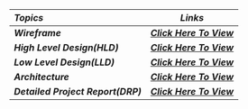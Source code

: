 | _Topics_ | _Links_ |
| :--- | :---: |
| _**Wireframe**_ | _**[Click Here To View](https://www.figma.com/file/Apw7qi6gwgMNQMbX7QmOg6/PW-Shopping-Cart-React-Internship-Project?type=design&node-id=0%3A1&mode=design&t=BJTqqD4rserpZtG2-1)**_ |
| _**High Level Design(HLD)**_ | _**[Click Here To View](https://docs.google.com/document/d/1j6Y7QugsRekPirNto63idEf6-In0Rrx4/edit?usp=sharing&ouid=103179620030622940959&rtpof=true&sd=true)**_ |
| _**Low Level Design(LLD)**_ | _**[Click Here To View](https://docs.google.com/document/d/1j8q7pgEjea9x5jiqSusOFczKCxdMTyuV/edit)**_ |
| _**Architecture**_ | _**[Click Here To View](https://docs.google.com/document/d/1jF2NIzsPVI_iBTVaNL_RhHP5x1wBKHex/edit?usp=sharing&ouid=103179620030622940959&rtpof=true&sd=true)**_ |
| _**Detailed Project Report(DRP)**_ | _**[Click Here To View](https://docs.google.com/document/d/1j0TykRhE_RBvgyEvYhgpd4PgcYDDxsGb/edit?usp=sharing&ouid=103179620030622940959&rtpof=true&sd=true)**_ |





